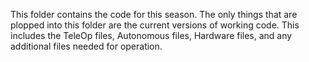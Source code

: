 This folder contains the code for this season. The only things that are plopped into this folder are the current versions of working code. This includes the TeleOp files, Autonomous files, Hardware files, and any additional files needed for operation.
